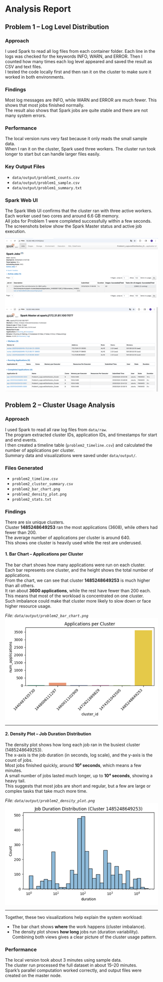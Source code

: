 # Analysis Report

## Problem 1 – Log Level Distribution

### Approach
I used Spark to read all log files from each container folder. Each line in the logs was checked for the keywords INFO, WARN, and ERROR. Then I counted how many times each log level appeared and saved the result as CSV and text files.  
I tested the code locally first and then ran it on the cluster to make sure it worked in both environments.

### Findings
Most log messages are INFO, while WARN and ERROR are much fewer. This shows that most jobs finished normally.  
The result also shows that Spark jobs are quite stable and there are not many system errors.  

### Performance
The local version runs very fast because it only reads the small sample data.  
When I ran it on the cluster, Spark used three workers. The cluster run took longer to start but can handle larger files easily.  

### Key Output Files
- `data/output/problem1_counts.csv`
- `data/output/problem1_sample.csv`
- `data/output/problem1_summary.txt`

### Spark Web UI

The Spark Web UI confirms that the cluster ran with three active workers.  
Each worker used two cores and around 6.6 GB memory.  
All jobs for Problem 1 were completed successfully within a few seconds.  
The screenshots below show the Spark Master status and active job execution.

![Spark Job UI](s1.jpg)
![Spark Master UI](s2.jpg)

## Problem 2 – Cluster Usage Analysis

### Approach
I used Spark to read all raw log files from `data/raw`.  
The program extracted cluster IDs, application IDs, and timestamps for start and end events.  
I then created a timeline table (`problem2_timeline.csv`) and calculated the number of applications per cluster.  
Summary data and visualizations were saved under `data/output/`.

### Files Generated
- `problem2_timeline.csv`
- `problem2_cluster_summary.csv`
- `problem2_bar_chart.png`
- `problem2_density_plot.png`
- `problem2_stats.txt`

### Findings
There are six unique clusters.  
Cluster **1485248649253** ran the most applications (3608), while others had fewer than 200.  
The average number of applications per cluster is around 640.  
This shows one cluster is heavily used while the rest are underused.

#### 1. Bar Chart – Applications per Cluster
The bar chart shows how many applications were run on each cluster.  
Each bar represents one cluster, and the height shows the total number of applications.  
From the chart, we can see that cluster **1485248649253** is much higher than all others.  
It ran about **3600 applications**, while the rest have fewer than 200 each.  
This means that most of the workload is concentrated on one cluster.  
Such imbalance could make that cluster more likely to slow down or face higher resource usage.

*File: `data/output/problem2_bar_chart.png`*  
![Bar Chart](data/output/problem2_bar_chart.png)

---

#### 2. Density Plot – Job Duration Distribution
The density plot shows how long each job ran in the busiest cluster (1485248649253).  
The x-axis is the job duration (in seconds, log scale), and the y-axis is the count of jobs.  
Most jobs finished quickly, around **10² seconds**, which means a few minutes.  
A small number of jobs lasted much longer, up to **10⁴ seconds**, showing a heavy tail.  
This suggests that most jobs are short and regular, but a few are large or complex tasks that take much more time.  

*File: `data/output/problem2_density_plot.png`*  
![Density Plot](data/output/problem2_density_plot.png)

---

Together, these two visualizations help explain the system workload:
- The bar chart shows **where** the work happens (cluster imbalance).  
- The density plot shows **how long** jobs run (duration variability).  
Combining both views gives a clear picture of the cluster usage pattern.

### Performance
The local version took about 3 minutes using sample data.  
The cluster run processed the full dataset in about 15–20 minutes.  
Spark’s parallel computation worked correctly, and output files were created on the master node.
